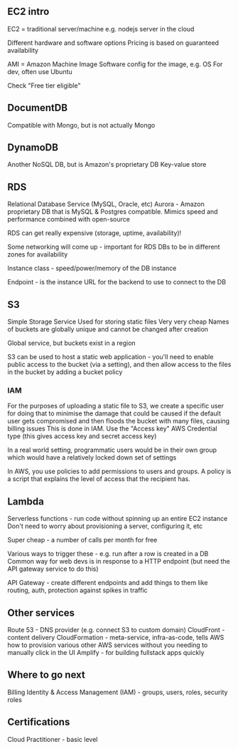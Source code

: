 ## EC2 intro

EC2 = traditional server/machine
e.g. nodejs server in the cloud

Different hardware and software options
Pricing is based on guaranteed availability

AMI = Amazon Machine Image
Software config for the image, e.g. OS
For dev, often use Ubuntu

Check "Free tier eligible"


## DocumentDB

Compatible with Mongo, but is not actually Mongo


## DynamoDB

Another NoSQL DB, but is Amazon's proprietary DB
Key-value store


## RDS

Relational Database Service (MySQL, Oracle, etc)
Aurora - Amazon proprietary DB that is MySQL & Postgres compatible. Mimics
speed and performance combined with open-source

RDS can get really expensive (storage, uptime, availability)!

Some networking will come up - important for RDS DBs to be in different zones
for availability

Instance class - speed/power/memory of the DB instance

Endpoint - is the instance URL for the backend to use to connect to the DB


## S3

Simple Storage Service
Used for storing static files
Very very cheap
Names of buckets are globally unique and cannot be changed after creation

Global service, but buckets exist in a region

S3 can be used to host a static web application - you'll need to enable public
access to the bucket (via a setting), and then allow access to the files in
the bucket by adding a bucket policy


### IAM

For the purposes of uploading a static file to S3, we create a specific user
for doing that to minimise the damage that could be caused if the default user
gets compromised and then floods the bucket with many files, causing billing
issues
This is done in IAM. Use the "Access key" AWS Credential type (this gives
access key and secret access key)

In a real world setting, programmatic users would be in their own group which
would have a relatively locked down set of settings

In AWS, you use policies to add permissions to users and groups. A policy is
a script that explains the level of access that the recipient has.


## Lambda

Serverless functions - run code without spinning up an entire EC2 instance
Don't need to worry about provisioning a server, configuring it, etc

Super cheap - a number of calls per month for free

Various ways to trigger these - e.g. run after a row is created in a DB
Common way for web devs is in response to a HTTP endpoint (but need the API
gateway service to do this)

API Gateway - create different endpoints and add things to them like routing,
auth, protection against spikes in traffic


## Other services

Route 53 - DNS provider (e.g. connect S3 to custom domain)
CloudFront - content delivery
CloudFormation - meta-service, infra-as-code, tells AWS how to provision
various other AWS services without you needing to manually click in the UI
Amplify - for building fullstack apps quickly


## Where to go next

Billing
Identity & Access Management (IAM) - groups, users, roles, security roles


## Certifications

Cloud Practitioner - basic level

